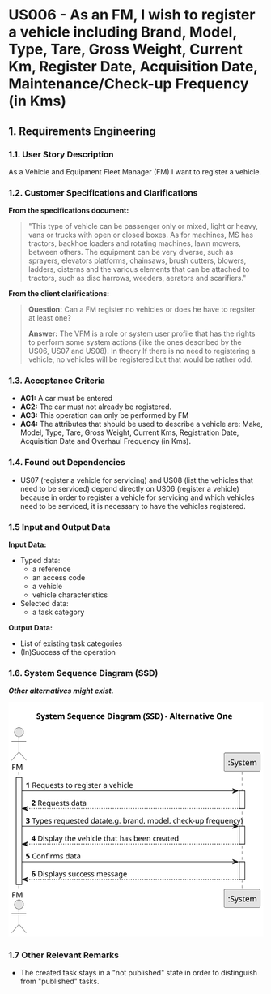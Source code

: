 # US006 - As an FM, I wish to register a vehicle including Brand, Model, Type, Tare, Gross Weight, Current Km, Register Date, Acquisition Date, Maintenance/Check-up Frequency (in Kms)


## 1. Requirements Engineering

### 1.1. User Story Description

As a Vehicle and Equipment Fleet Manager (FM) I want to register a vehicle.

### 1.2. Customer Specifications and Clarifications 

**From the specifications document:**

> "This type of vehicle can be passenger only or mixed,
light or heavy, vans or trucks with open or closed boxes.
As for machines, MS has tractors, backhoe loaders and rotating machines, lawn mowers,
between others. The equipment can be very diverse, such as sprayers, elevators
platforms, chainsaws, brush cutters, blowers, ladders, cisterns and the various elements
that can be attached to tractors, such as disc harrows, weeders, aerators and scarifiers."



**From the client clarifications:**

> **Question:** 
>Can a FM register no vehicles or does he have to regsiter at least one?
> 
> **Answer:** The VFM is a role or system user profile that has the rights to perform some system actions (like the ones described by the US06, US07 and US08). In theory If there is no need to registering a vehicle, no vehicles will be registered but that would be rather odd.


### 1.3. Acceptance Criteria

* **AC1:** A car must be entered
* **AC2:** The car must not already be registered.
* **AC3:** This operation can only be performed by FM
* **AC4:** The attributes that should be used to describe a vehicle are: Make, Model, Type, Tare, Gross Weight, Current Kms, Registration Date, Acquisition Date and Overhaul Frequency (in Kms).

### 1.4. Found out Dependencies

* US07 (register a vehicle for servicing) and US08 (list the vehicles that need to be serviced) depend directly on US06 (register a vehicle) because in order to register a vehicle for servicing and which vehicles need to be serviced, it is necessary to have the vehicles registered.

### 1.5 Input and Output Data

**Input Data:**

* Typed data:
    * a reference
    * an access code
    * a vehicle
    * vehicle characteristics
* Selected data:
    * a task category 

**Output Data:**

* List of existing task categories
* (In)Success of the operation

### 1.6. System Sequence Diagram (SSD)

**_Other alternatives might exist._**



![System Sequence Diagram - Alternative One](svg/us006-system-sequence-diagram-alternative-one.svg)


### 1.7 Other Relevant Remarks

* The created task stays in a "not published" state in order to distinguish from "published" tasks.